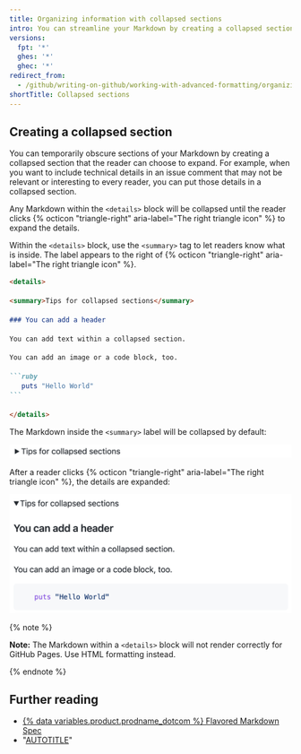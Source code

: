 ```yaml
---
title: Organizing information with collapsed sections
intro: You can streamline your Markdown by creating a collapsed section with the `<details>` tag.
versions:
  fpt: '*'
  ghes: '*'
  ghec: '*'
redirect_from:
  - /github/writing-on-github/working-with-advanced-formatting/organizing-information-with-collapsed-sections
shortTitle: Collapsed sections
---
```

## Creating a collapsed section

You can temporarily obscure sections of your Markdown by creating a collapsed section that the reader can choose to expand. For example, when you want to include technical details in an issue comment that may not be relevant or interesting to every reader, you can put those details in a collapsed section.

Any Markdown within the `<details>` block will be collapsed until the reader clicks {% octicon "triangle-right" aria-label="The right triangle icon" %} to expand the details.

Within the `<details>` block, use the `<summary>` tag to let readers know what is inside. The label appears to the right of {% octicon "triangle-right" aria-label="The right triangle icon" %}.

````markdown
<details>

<summary>Tips for collapsed sections</summary>

### You can add a header

You can add text within a collapsed section. 

You can add an image or a code block, too.

```ruby
   puts "Hello World"
```

</details>
````

The Markdown inside the `<summary>` label will be collapsed by default:

![Screenshot of the Markdown above on this page as rendered on {% data variables.product.prodname_dotcom %}, showing a right-facing arrow and the header "Tips for collapsed sections."](/assets/images/help/writing/collapsed-section-view.png)

After a reader clicks {% octicon "triangle-right" aria-label="The right triangle icon" %}, the details are expanded:

![Screenshot of the Markdown above on this page as rendered on {% data variables.product.prodname_dotcom %}, indicating that a collapsed section can contain headers, sentences of text, images, and code blocks.](/assets/images/help/writing/open-collapsed-section.png)

{% note %}

**Note:** The Markdown within a `<details>` block will not render correctly for GitHub Pages. Use HTML formatting instead.

{% endnote %}

## Further reading

* [{% data variables.product.prodname_dotcom %} Flavored Markdown Spec](https://github.github.com/gfm/)
* "[AUTOTITLE](/get-started/writing-on-github/getting-started-with-writing-and-formatting-on-github/basic-writing-and-formatting-syntax)"
